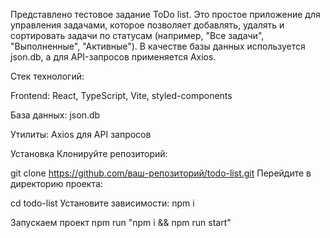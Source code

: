 Представлено тестовое задание ToDo list.
Это простое приложение для управления задачами, которое позволяет добавлять, удалять и сортировать задачи по статусам (например, "Все задачи", "Выполненные", "Активные"). В качестве базы данных используется json.db, а для API-запросов применяется Axios.

Стек технологий:

Frontend: React, TypeScript, Vite, styled-components

База данных: json.db

Утилиты: Axios для API запросов

Установка
Клонируйте репозиторий:

git clone https://github.com/ваш-репозиторий/todo-list.git
Перейдите в директорию проекта:

cd todo-list
Установите зависимости:
npm i

Запускаем проект
npm run "npm i && npm run start"
